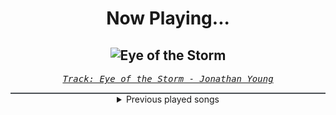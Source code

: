 <div align="center"> 
<h1>Now Playing...</h1>

![Eye of the Storm](https://i.scdn.co/image/ab67616d00001e021f51f3a0ea63402c83b0ef5c)
--
_<samp><a href="https://open.spotify.com/track/7nxkZOfVWHFChKc3XH1izB">Track: Eye of the Storm - Jonathan Young</a></samp>_

<div style="border: 1px #4B5054 solid"></div>
<details>
  <summary>
    Previous played songs
  </summary>
  <table>
    <thead>
      <tr>
        <th>
          Artist
        </th>
        <th>
          Song
        </th>
        <th>
          Link
        </th>
      </tr>
    </thead>
    <tbody>
      <tr><td>Jonathan Young</td><td>Eye of the Storm</td><td><a href="https://open.spotify.com/track/7nxkZOfVWHFChKc3XH1izB">https://open.spotify.com/track/7nxkZOfVWHFChKc3XH1izB</a></td></tr><tr><td>Jonathan Young</td><td>Children of Night</td><td><a href="https://open.spotify.com/track/6o7BLAv910FFXdlsX6x4E9">https://open.spotify.com/track/6o7BLAv910FFXdlsX6x4E9</a></td></tr><tr><td>Jonathan Young</td><td>Wolf Within</td><td><a href="https://open.spotify.com/track/44ImNuyUaShB4oZiA4alZF">https://open.spotify.com/track/44ImNuyUaShB4oZiA4alZF</a></td></tr><tr><td>Jonathan Young</td><td>Eye of the Storm</td><td><a href="https://open.spotify.com/track/7nxkZOfVWHFChKc3XH1izB">https://open.spotify.com/track/7nxkZOfVWHFChKc3XH1izB</a></td></tr><tr><td>Too Close To Touch</td><td>Sympathy</td><td><a href="https://open.spotify.com/track/1s4Nc5XFspnFHEHLv92gak">https://open.spotify.com/track/1s4Nc5XFspnFHEHLv92gak</a></td></tr><tr><td>SLAVES</td><td>True Colors</td><td><a href="https://open.spotify.com/track/0KsAoydnR06mSbOn8d3geR">https://open.spotify.com/track/0KsAoydnR06mSbOn8d3geR</a></td></tr><tr><td>Loveless</td><td>Someone Else</td><td><a href="https://open.spotify.com/track/2t52LXtpJ6mfoUNg0cbn3w">https://open.spotify.com/track/2t52LXtpJ6mfoUNg0cbn3w</a></td></tr><tr><td>Motionless In White</td><td>Masterpiece: Motion Picture Collection</td><td><a href="https://open.spotify.com/track/262uuzoehXjnAdbwUFas3P">https://open.spotify.com/track/262uuzoehXjnAdbwUFas3P</a></td></tr><tr><td>Motionless In White</td><td>Another Life: Motion Picture Collection (feat. Kerli)</td><td><a href="https://open.spotify.com/track/599YDzq35vEIGAE6CLO9OV">https://open.spotify.com/track/599YDzq35vEIGAE6CLO9OV</a></td></tr><tr><td>Bad Omens</td><td>Just Pretend</td><td><a href="https://open.spotify.com/track/1H4Y9uW4N0LsxJUz0VnaPJ">https://open.spotify.com/track/1H4Y9uW4N0LsxJUz0VnaPJ</a></td></tr><tr><td>Anbu Monastir</td><td>Hokage Cypher</td><td><a href="https://open.spotify.com/track/5hGU5YvNezwlFFLUg8VKtG">https://open.spotify.com/track/5hGU5YvNezwlFFLUg8VKtG</a></td></tr><tr><td>Anbu Monastir</td><td>Akatsuki Cypher</td><td><a href="https://open.spotify.com/track/7AV11Hq9Z1mF5RPR9Ikpw6">https://open.spotify.com/track/7AV11Hq9Z1mF5RPR9Ikpw6</a></td></tr><tr><td>Anbu Monastir</td><td>Madara Uchiha Origin</td><td><a href="https://open.spotify.com/track/3otEUEkrLWszdsW8Ppi7In">https://open.spotify.com/track/3otEUEkrLWszdsW8Ppi7In</a></td></tr><tr><td>Animetrix</td><td>Episch</td><td><a href="https://open.spotify.com/track/0BEq9q3XmPd4N8RRHwhi3L">https://open.spotify.com/track/0BEq9q3XmPd4N8RRHwhi3L</a></td></tr><tr><td>Britney Spears</td><td>Break the Ice</td><td><a href="https://open.spotify.com/track/52K4Nl7eVNqUpUeJeWJlwT">https://open.spotify.com/track/52K4Nl7eVNqUpUeJeWJlwT</a></td></tr><tr><td>Escape the Fate</td><td>This War Is Ours (The Guillotine II)</td><td><a href="https://open.spotify.com/track/1z33QOn2Hcq9SfI5pES25L">https://open.spotify.com/track/1z33QOn2Hcq9SfI5pES25L</a></td></tr><tr><td>We As Human</td><td>Sever</td><td><a href="https://open.spotify.com/track/5qClwk2P8hmj6hddTewh3k">https://open.spotify.com/track/5qClwk2P8hmj6hddTewh3k</a></td></tr><tr><td>HammerFall</td><td>Last Man Standing</td><td><a href="https://open.spotify.com/track/18S33odAheWBHbVAefiRLM">https://open.spotify.com/track/18S33odAheWBHbVAefiRLM</a></td></tr><tr><td>DragonForce</td><td>Through The Fire And Flames</td><td><a href="https://open.spotify.com/track/2eB7JqIY4hTTSz31h6bjwR">https://open.spotify.com/track/2eB7JqIY4hTTSz31h6bjwR</a></td></tr><tr><td>Sabaton</td><td>Primo Victoria</td><td><a href="https://open.spotify.com/track/5DbAOJ5dYW5A9xBhkeb33t">https://open.spotify.com/track/5DbAOJ5dYW5A9xBhkeb33t</a></td></tr>
    </tbody>
  </table>
</details>

</div>
